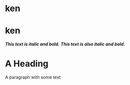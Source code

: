 # ken
# ken
***This text is italic and bold.***
___This text is also italic and bold.___
<!DOCTYPE html>
<html>
  <body>
    <h1>A Heading</h1>
    <p>A paragraph with some text</p>
  </body>
</html>
